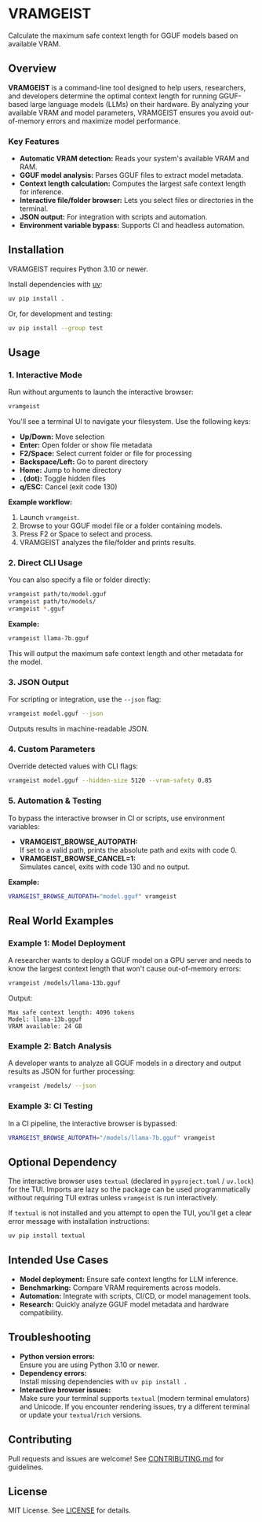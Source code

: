 # VRAMGEIST

Calculate the maximum safe context length for GGUF models based on available VRAM.

## Overview

**VRAMGEIST** is a command-line tool designed to help users, researchers, and developers determine the optimal context length for running GGUF-based large language models (LLMs) on their hardware. By analyzing your available VRAM and model parameters, VRAMGEIST ensures you avoid out-of-memory errors and maximize model performance.

### Key Features

- **Automatic VRAM detection:** Reads your system's available VRAM and RAM.
- **GGUF model analysis:** Parses GGUF files to extract model metadata.
- **Context length calculation:** Computes the largest safe context length for inference.
- **Interactive file/folder browser:** Lets you select files or directories in the terminal.
- **JSON output:** For integration with scripts and automation.
- **Environment variable bypass:** Supports CI and headless automation.

## Installation

VRAMGEIST requires Python 3.10 or newer.

Install dependencies with [uv](https://github.com/astral-sh/uv):

```sh
uv pip install .
```

Or, for development and testing:

```sh
uv pip install --group test
```

## Usage

### 1. Interactive Mode

Run without arguments to launch the interactive browser:

```sh
vramgeist
```

You'll see a terminal UI to navigate your filesystem. Use the following keys:

- **Up/Down:** Move selection
- **Enter:** Open folder or show file metadata
- **F2/Space:** Select current folder or file for processing
- **Backspace/Left:** Go to parent directory
- **Home:** Jump to home directory
- **. (dot):** Toggle hidden files
- **q/ESC:** Cancel (exit code 130)

**Example workflow:**

1. Launch `vramgeist`.
2. Browse to your GGUF model file or a folder containing models.
3. Press F2 or Space to select and process.
4. VRAMGEIST analyzes the file/folder and prints results.

### 2. Direct CLI Usage

You can also specify a file or folder directly:

```sh
vramgeist path/to/model.gguf
vramgeist path/to/models/
vramgeist *.gguf
```

**Example:**

```sh
vramgeist llama-7b.gguf
```

This will output the maximum safe context length and other metadata for the model.

### 3. JSON Output

For scripting or integration, use the `--json` flag:

```sh
vramgeist model.gguf --json
```

Outputs results in machine-readable JSON.

### 4. Custom Parameters

Override detected values with CLI flags:

```sh
vramgeist model.gguf --hidden-size 5120 --vram-safety 0.85
```

### 5. Automation & Testing

To bypass the interactive browser in CI or scripts, use environment variables:

- **VRAMGEIST_BROWSE_AUTOPATH:**  
  If set to a valid path, prints the absolute path and exits with code 0.
- **VRAMGEIST_BROWSE_CANCEL=1:**  
  Simulates cancel, exits with code 130 and no output.

**Example:**

```sh
VRAMGEIST_BROWSE_AUTOPATH="model.gguf" vramgeist
```

## Real World Examples

### Example 1: Model Deployment

A researcher wants to deploy a GGUF model on a GPU server and needs to know the largest context length that won't cause out-of-memory errors:

```sh
vramgeist /models/llama-13b.gguf
```
Output:
```
Max safe context length: 4096 tokens
Model: llama-13b.gguf
VRAM available: 24 GB
```

### Example 2: Batch Analysis

A developer wants to analyze all GGUF models in a directory and output results as JSON for further processing:

```sh
vramgeist /models/ --json
```

### Example 3: CI Testing

In a CI pipeline, the interactive browser is bypassed:

```sh
VRAMGEIST_BROWSE_AUTOPATH="/models/llama-7b.gguf" vramgeist
```

## Optional Dependency

The interactive browser uses `textual` (declared in `pyproject.toml` / `uv.lock`) for the TUI. Imports are lazy so the package can be used programmatically without requiring TUI extras unless `vramgeist` is run interactively.

If `textual` is not installed and you attempt to open the TUI, you'll get a clear error message with installation instructions:

```sh
uv pip install textual
```

## Intended Use Cases

- **Model deployment:** Ensure safe context lengths for LLM inference.
- **Benchmarking:** Compare VRAM requirements across models.
- **Automation:** Integrate with scripts, CI/CD, or model management tools.
- **Research:** Quickly analyze GGUF model metadata and hardware compatibility.

## Troubleshooting

- **Python version errors:**  
  Ensure you are using Python 3.10 or newer.
- **Dependency errors:**  
  Install missing dependencies with `uv pip install .`
- **Interactive browser issues:**  
  Make sure your terminal supports `textual` (modern terminal emulators) and Unicode. If you encounter rendering issues, try a different terminal or update your `textual`/`rich` versions.

## Contributing

Pull requests and issues are welcome! See [CONTRIBUTING.md](CONTRIBUTING.md) for guidelines.

## License

MIT License. See [LICENSE](LICENSE) for details.